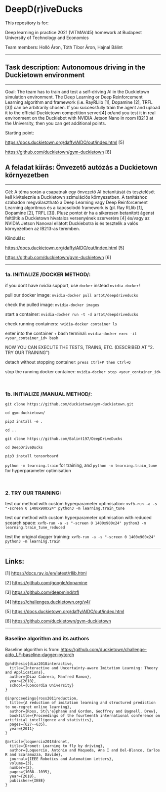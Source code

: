 # DeepD(r)iveDucks

This repository is for:

Deep learning in practice 2021 (VITMAV45) homework at Budapest University of Technology and Economics

Team members: Holló Áron, Tóth Tibor Áron, Hajnal Bálint

---------------------------------------------------------------------

## Task description: Autonomous driving in the Duckietown environment
---------------------------------------------------------------------
Goal: The team has to train and test a self-driving AI in the Duckietown
simulation environment. The Deep Learning or Deep Reinforcement Learning 
algorithm and framework (i.e. RayRLlib [1], Dopamine [2], TRFL [3]) 
can be arbitrarily chosen. If you successfully train the agent and upload
it to the official Duckietown competition server[4] or/and you test it in
real environment on the Duckiebot with NVIDIA Jetson Nano in room IB213
at the University, then you can get additional points.

Starting point:

https://docs.duckietown.org/daffy/AIDO/out/index.html [5]

https://github.com/duckietown/gym-duckietown [6]



## A feladat kiírás: Önvezető autózás a Duckietown környezetben
---------------------------------------------------------------------
Cél: A téma során a csapatnak egy önvezető AI betanítását és
tesztelését kell kiviteleznie a Duckietown szimulációs környezetben. A
tanításhoz szabadon megválasztható a  Deep Learning vagy Deep
Reinforcement Learning algoritmus és a kapcsolódó framework is (pl. Ray
RLlib [1], Dopamine [2], TRFL [3]). Plusz pontot ér ha a sikeresen
betanított ágenst feltöltik a Duckietown hivatalos versenyének
szerverére [4] és/vagy az NVIDIA Jetson Nanoval ellátott Duckiebotra is
és tesztelik a valós környezetben az IB213-as teremben. 

Kiindulás: 

https://docs.duckietown.org/daffy/AIDO/out/index.html [5]

https://github.com/duckietown/gym-duckietown [6]


---------------------------------------------------------------------
### 1a. INITIALIZE /DOCKER METHOD/:

if you dont have nvidia support, use `docker` instead `nvidia-docker`!

pull our docker image:
`nvidia-docker pull artot/deepdriveducks`

check the pulled image:
`nvidia-docker images`

start a container:
`nvidia-docker run -t -d artot/deepdriveducks`  

check running containers:
`nvidia-docker container ls`

enter into the container + bash terminal:
`nvidia-docker exec -it <your_container_id> bash`

NOW YOU CAN EXECUTE THE TESTS, TRAINS, ETC. (DESCRIBED AT "2. TRY OUR TRAINING")

detach without stopping container:
`press Ctrl+P then Ctrl+Q`

stop the running docker container:
`nvidia-docker stop <your_container_id>`

<br />

### 1b. INITIALIZE /MANUAL METHOD/:

`git clone https://github.com/duckietown/gym-duckietown.git`

`cd gym-duckietown/`

`pip3 install -e .`

`cd ..`

`git clone https://github.com/Balint197/DeepDriveDucks`

`cd DeepDriveDucks`

`pip3 install tensorboard`

`python -m learning.train` for training, and `python -m learning.train_tune` for hyperparameter optimisation

<br />

### 2. TRY OUR TRAINING:

test our method with custom hyperparameter optimisation:
`xvfb-run -a -s "-screen 0 1400x900x24" python3 -m learning.train_tune`

test our method with custom hyperparameter optimisation with reduced scearch space:
`xvfb-run -a -s "-screen 0 1400x900x24" python3 -m learning.train_tune_reduced`

test the original dagger training:
`xvfb-run -a -s "-screen 0 1400x900x24" python3 -m learning.train`

---------------------------------------------------------------------


Links:
------
[1] https://docs.ray.io/en/latest/rllib.html

[2] https://github.com/google/dopamine

[3] https://github.com/deepmind/trfl

[4] https://challenges.duckietown.org/v4/

[5] https://docs.duckietown.org/daffy/AIDO/out/index.html

[6] https://github.com/duckietown/gym-duckietown

---------------------------------------------------------------------

### Baseline algorithm and its authors

Baseline algorithm is from: https://github.com/duckietown/challenge-aido_LF-baseline-dagger-pytorch

```
@phdthesis{diaz2018interactive,
  title={Interactive and Uncertainty-aware Imitation Learning: Theory and Applications},
  author={Diaz Cabrera, Manfred Ramon},
  year={2018},
  school={Concordia University}
}

@inproceedings{ross2011reduction,
  title={A reduction of imitation learning and structured prediction to no-regret online learning},
  author={Ross, St{\'e}phane and Gordon, Geoffrey and Bagnell, Drew},
  booktitle={Proceedings of the fourteenth international conference on artificial intelligence and statistics},
  pages={627--635},
  year={2011}
}

@article{loquercio2018dronet,
  title={Dronet: Learning to fly by driving},
  author={Loquercio, Antonio and Maqueda, Ana I and Del-Blanco, Carlos R and Scaramuzza, Davide},
  journal={IEEE Robotics and Automation Letters},
  volume={3},
  number={2},
  pages={1088--1095},
  year={2018},
  publisher={IEEE}
}
```
